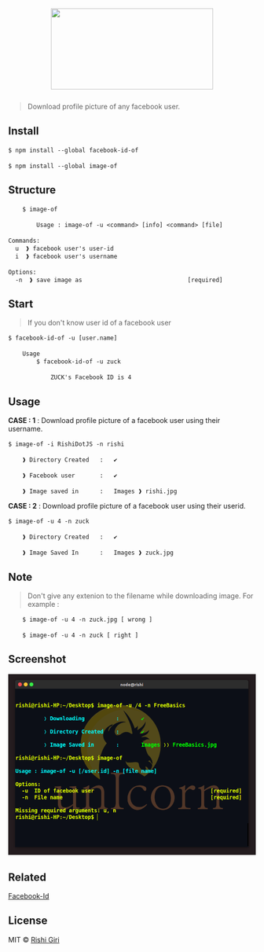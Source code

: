 <h1 align="center">
<img width="330" height="165" src="http://rishigiri.com/github/fbimg.png"></img>
<br>
</h1>

> Download profile picture of any facebook user.

## Install

```
$ npm install --global facebook-id-of

$ npm install --global image-of
```

## Structure

```
	$ image-of

		Usage : image-of -u <command> [info] <command> [file]

Commands:
  u  ❱ facebook user's user-id
  i  ❱ facebook user's username

Options:
  -n  ❱ save image as                              [required]
```

## Start

> If you don't know user id of a facebook user 

```
$ facebook-id-of -u [user.name]
	
	Usage 
		$ facebook-id-of -u zuck

			ZUCK's Facebook ID is 4

```

## Usage 

__CASE : 1__ : Download profile picture of a facebook user using their username.

```
$ image-of -i RishiDotJS -n rishi

	❱ Directory Created   :   ✔

	❱ Facebook user       :   ✔

	❱ Image saved in      :   Images ❱ rishi.jpg 

```

__CASE : 2__ : Download profile picture of a facebook user using their userid.

```
$ image-of -u 4 -n zuck
	
	❱ Directory Created   :   ✔

	❱ Image Saved In      :   Images ❱ zuck.jpg 
```

## Note 

> Don't give any extenion to the filename while downloading image. For example :

```
	$ image-of -u 4 -n zuck.jpg [ wrong ]

	$ image-of -u 4 -n zuck [ right ]
```

## Screenshot

<img src="https://raw.githubusercontent.com/rishigiridotcom/rishigiri.com/17afbe956c70ad6fbb668b14acd371fc3251529e/github/image-of.png" alt="">

## Related

[Facebook-Id](https://github.com/CodeDotJS/facebook-id-of)


## License

MIT © [Rishi Giri](http://rishigiri.com)
